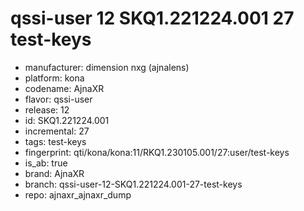 # qssi-user 12 SKQ1.221224.001 27 test-keys
- manufacturer: dimension nxg (ajnalens)
- platform: kona
- codename: AjnaXR
- flavor: qssi-user
- release: 12
- id: SKQ1.221224.001
- incremental: 27
- tags: test-keys
- fingerprint: qti/kona/kona:11/RKQ1.230105.001/27:user/test-keys
- is_ab: true
- brand: AjnaXR
- branch: qssi-user-12-SKQ1.221224.001-27-test-keys
- repo: ajnaxr_ajnaxr_dump

